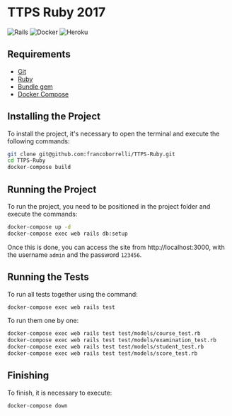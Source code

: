 # TTPS Ruby 2017

![Rails](https://img.shields.io/badge/rails-%23CC0000.svg?style=for-the-badge&logo=ruby-on-rails&logoColor=white)
![Docker](https://img.shields.io/badge/docker-%230db7ed.svg?style=for-the-badge&logo=docker&logoColor=white)
![Heroku](https://img.shields.io/badge/heroku-%23430098.svg?style=for-the-badge&logo=heroku&logoColor=white)

## Requirements
- [Git](https://git-scm.com/book/en/v2/Getting-Started-Installing-Git)
- [Ruby](https://www.ruby-lang.org/es/)
- [Bundle gem](https://github.com/bundler/bundler)
- [Docker Compose](https://docs.docker.com/compose/install/)

## Installing the Project

To install the project, it's necessary to open the terminal and execute the following commands:

```sh
git clone git@github.com:francoborrelli/TTPS-Ruby.git
cd TTPS-Ruby
docker-compose build
```

## Running the Project

To run the project, you need to be positioned in the project folder and execute the commands:

```sh
docker-compose up -d
docker-compose exec web rails db:setup
```

Once this is done, you can access the site from http://localhost:3000, with the username `admin` and the password `123456`.

## Running the Tests

To run all tests together using the command:
```sh
docker-compose exec web rails test
```
To run them one by one:
```sh
docker-compose exec web rails test test/models/course_test.rb
docker-compose exec web rails test test/models/examination_test.rb
docker-compose exec web rails test test/models/student_test.rb
docker-compose exec web rails test test/models/score_test.rb
```

## Finishing

To finish, it is necessary to execute:

```sh
docker-compose down
```
